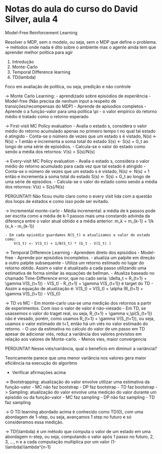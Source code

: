 # Notas do aula do curso do David Silver, aula 4

Model-Free Reinforcement Learning

Resolver o MDP, sem o modelo, ou seja, sem o MDP que define o problema.
-> métodos onde nada é dito sobre o ambiente mas o agente ainda tem que aprender melhor política para agir

1) Introdução
1) Monte-Carlo
1) Temporal Difference learning
1) TD(lambda)


Foco em avaliação de política, ou seja, predição e não controle

-> Monte Carlo Learning:
    - aprendizado sobre episódios de experiência
    - Model-free (Não precisa de nenhum input a respeito de transições/recompensas do MDP)
    - Aprende de apisodios completos
    - Aprende o a função-valor para uma política \pi
    - o valor empírico do retorno médio é tratado como o retorno esperado

-> First-visit MC Policy evaluation
    - Avalia o estado s, considera o valor médio do retorno acumulado apenas no primeiro tempo t no qual tal estado é atingido
    - Conta-se o número de vezes que um estado s é vistado, N(s) <- N(s) + 1 então e incrementa a soma total do estado S(s) <- S(s) + G_t ao longo de uma série de episódios.
    - Calcula-se o valor do estado como sendo a média dos retornos: V(s) = S(s)/N(s)

-> Every-visit MC Policy evaluation
    - Avalia o estado s, considera o valor médio do retorno acumulado para cada vez  que tal estado é atingido
    - Conta-se o número de vezes que um estado s é vistado, N(s) <- N(s) + 1 então e incrementa a soma total do estado S(s) <- S(s) + G_t ao longo de uma série de episódios.
    - Calcula-se o valor do estado como sendo a média dos retornos: V(s) = S(s)/N(s)

PERGUNTA!!! Não ficou muito claro como o every visit lida com a questão dos loops de estados e como isso pode ser evitado.

-> Incremental monte-carlo
    - Média incremental: a média de k passos pode ser escrita como a média de k-1 passos mais uma constando advinda da diferença entre o valor atual obtido e a média anterior:
        m_k = m_{k-1} + 1/k (x_k - m_{k-1})

    - Em cada episódio guardamos N(S_t) e atualizamos o valor do estado como:
        V(S_t) <- V(S_t) + 1/N(S_t) * (G_t - V(S_t) )

-> Temporal Difference Learning
    - Aprendem direto dos episódios
    - Model-free
    - Aprende por episódios incompletos.
    - atualiza um palpite em direção a outro palpite subsequente
    - Utiliza um retorno estimado no lugar do retorno obtido. Assim o valor é atualizado a cada passo utilizando uma estimativa de forma similar às equações de bellman.
    - Atualiza baseado no chamado Time-Difference error, que no cado seria:
        \delta_t = R_{t+1} + \gamma V(S_{t+1}) - V(S_t)
    - R_{t+1} + \gamma V(S_{t+1}) é target do TD
    - Assim a equação de atualização é:
        V(S_t) = V(S_t) + \alpha (R_{t+1} + \gamma V(S_{t+1}) - V(S_t))

-> TD vs MC
    - Em monte-carlo usa-se uma medição dos retornos a partir de experimentos. Com isso o valor de valor é não-viesado
    - Em TD, se usassemos o valor do traget real, ou seja, R_{t+1} + \gamma v_\pi(S_{t+1}) não é viesado, porém, como usamos R_{t+1} + \gamma V(S_{t+1}), ou seja, usamos o valor estimado de t+1, então há um viés no valor estimado do retorno.
    - O uso da estimativa no calculo do valor de um passo em TD apesar de adicionar viés, reduz a variância dos valores previstos em relação aos valores de Monte-carlo.
    - Menos vies, maior convergencia

PERGUNTA!! Nesse viés/variância, qual o benefício em diminuir a variância?

Teoricamente parece que uma menor variância nos valores gera maior eficiência na execução do algoritmo
* Verificar afirmações acima

-> Bootstrapping: atualização do valor envolve utilizar uma estimativa da função-valor
    - MC não faz bootstrap
    - DP faz bootstrap
    - TD faz bootstrap
-> Sampling: atualização do valor envolve uma medição do valor durante um episódio ou  da função-valor
    - MC faz sampling
    - DP não faz sampling
    - TD faz sampling

-> O TD learning abordado acima é conhecido como TD(0), com uma abordagem de 1-step, ou seja, avançamos 1 step no futuro e só consideramos essa medição.

-> TD(\lambda) é um método que computa o valor de um estado em uma abordagem n-step, ou seja, computando o valor após 1 passo no futuro, 2, 3, ..., n e a cada computação multiplica por um valor (1-\lambda)\lambda^{n-1}
